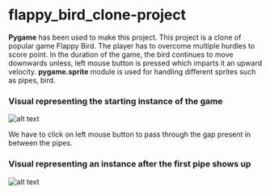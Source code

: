 # flappy_bird_clone-project

**Pygame** has been used to make this project. This project is a clone of popular game Flappy Bird. The player has to overcome multiple hurdles to score point. In the duration of the game, the bird continues to move downwards unless, left mouse button is pressed which imparts it an upward velocity. **pygame.sprite** module is used for handling different sprites such as pipes, bird.

### Visual representing the starting instance of the game

![alt text](https://i.imgur.com/FYR3ETW.png)

We have to click on left mouse button to pass through the gap present in between the pipes.

### Visual representing an instance after the first pipe shows up

![alt text](https://i.imgur.com/B8lixU4.png)
